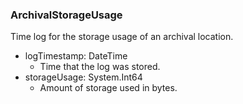 ### ArchivalStorageUsage
Time log for the storage usage of an archival location.

- logTimestamp: DateTime
  - Time that the log was stored.
- storageUsage: System.Int64
  - Amount of storage used in bytes.
